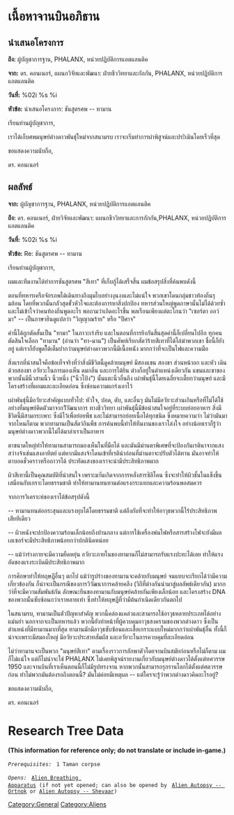 # เนื้อหาจานบินอภิธาน

## นำเสนอโครงการ

**ถึง:** ผู้บัญชาการฐาน, PHALANX, หน่วยปฏิบัติการแอตแลนติค

**จาก:** ดร. คอนเนอร์, แผนกวิจัยและพัฒนา: ฝ่ายชีววิทยาและกักกัน, PHALANX,
หน่วยปฏิบัติการแอตแลนติค

**วันที่:** %02i %s %i

**หัวข้อ:** นำเสนอโครงการ: ชันสูตรศพ -- ทามาน

เรียนท่านผู้บัญชาการ,

เราได้เก็บศพมนุษย์ต่างดาวพันธุ์ใหม่จากสนามรบ
เราจะเริ่มทำการผ่าพิสูจน์และประิเมินโดยเร็วที่สุด

ขอแสดงความนับถือ,

ดร. คอนเนอร์

## ผลลัพธ์

**จาก:** ผู้บัญชาการฐาน, PHALANX, หน่วยปฏิบัติการแอตแลนติค

**ถึง:** ดร. คอนเนอร์, ฝ่ายวิจัยและพัฒนา: แผนกชีววิทยาและการกักกัน,PHALANX,
หน่วยปฏิบัติการแอตแลนติค

**วันที่:** %02i %s %i

**หัวข้อ:** Re: ชันสูตรศพ -- ทามาน

เรียนท่านผู้บัญชาการ,

ผมและทีมงานได้ทำการชันสูตรศพ "สีเทา" ที่เก็บกู้ได้เสร็จสิ้น ผมข้อสรุปสิ่งที่ค้นพบดังนี้

ตอนที่ทหารเครือจักรภพได้เดินทางถึงมุมไบอย่างงุนงงและไม่แน่ใจ
พวกเขาโดนกลุ่มชาวท้องถิ่นรุมล้อน โดยที่พวกนั้นกลัวสุดขั้วหัวใจและต้องการหาสิ่งปกป้อง
ทหารส่วนใหญ่พูดภาษานั้นไม่ได้ด้วยซ้ำ และไม่เข้าใจว่าคนท้องถิ่นพูดอะไร พอถามว่าเกิดอะไรขึ้น
พลเรือนเพียงแต่ตะโกนว่า "เซอร์ตา ออว์มา" -- เป็นภาษาฮินดูแปลว่า "วิญญาณร้าย" หรือ
"ปีศาจ"

คำนี้ได้ถูกตัดสั้นเป็น "ทามา" ในภาวะเร่งรีบ และในตอนที่การยิงกันสิ้นสุดคำนี้ก็เปลี่ยนไปอีก
ทุกคนตัดสินใจเลือก "ทามาน" (อ่านว่า "ทา-มาน")
เป็นศัพท์เรียกสัตว์ร้ายสีเทาที่ได้ไล่ฆ่าพวกเขา ชื่อนี้ก็ยังอยู่
แต่เราก็ยังพูดไ้ด้เต็มปากว่ามนุษย์ต่างดาวพวกนี้มีเนื้อหนัง มากกว่าที่จะเป็นไฟและความมือ

สิ่งแรกที่น่าสนใจคือข้อเท็จจริงที่ว่าสิ่งมีชีวิตนี้ดูคล้ายมนุษย์ มีสองแขน สองขา ส่วนหน้าอก และหัว
เดินด้วยสองขา อวัยวะในการมองเห็น ดมกลิ่น และการได้ยิน ต่างก็อยู่ในตำแหน่งเดียวกัน
แขนและขาของพวกนั้นมีนิ้วสามนิ้ว นิ้วหนึ่ง ("นิ้วโป้ง") นั้นแตะนิ้วอื่นถึง
เผ่าพันธุ์นี้โดยเฉลี่ยจะเตี้ยกว่ามนุษย์ และมีโครงสร้างที่ผอมและละเอียดอ่อน
ซึ่งซ่อนความแกร่งเอาไว้

เผ่าพันธุ์นี้มีอวัยวะสำคัญแบบทั่วไป: หัวใจ, ปอด, ตับ, และอื่นๆ
มันไม่มีอวัยวะส่วนเกินหรือที่ไม่ได้ใช้อย่างที่มนุษย์ติดตัวมาจากวิัวัฒนาการ ทางชีววิทยา
เผ่าพันธุ์นี้มีข้อน่าสนใจอยู่ที่ระบบย่อยอาหาร สิ่งมีชีวิตนี้มีสามกระเพาะ ซึ่งมีไว้เพื่อย่อยพืช
และไม่สามารถย่อยเนื้อได้ทุกชนิด ซึ่งหมายความว่า ไม่ว่ามันมาจากไหนก็ตาม
พวกทามานเป็นสัตว์กินพืช การค้นพบนี้ทำให้ทีมงานของเราโล่งใจ
อย่างน้อยเราก็รู้ว่ามนุษย์ต่างดาวพวกนี้ไม่ได้มาล่าเราเป็นอาหาร

ตาขนาดใหญ่ทำให้ทามานสามารถมองเห็นในที่มือได้
และมันมีม่านตาพิเศษที่จะป้องกันเรตินาจากแสงสว่างจ้าเช่นแสงอาทิตย์
แต่หากมีแสงจ้าโดนเข้าที่เรติน่าก่อนที่ม่านตาจะปรับตัวได้ทาน
มันอาจทำให้ตาบอดชั่วคราวหรือถาวรได้ ประทัดแสงของเราจะน่ามีประสิทธิภาพมาก

ผิวสีเทานี้เป็นคุณสมบัติที่น่าสนใจ เพราะมาันเกิดจากการหลั่งสารซิลิโคน
ซึ่งจะทำให้ผิวชั้นในแข็งขึ้นเสมือนกับเกราะโดยธรรมชาติ
ทำให้ทามานทนทานต่อแรงกระแทกและความร้อนพอสมควร

จากการวิเคราะห์ของเราได้ข้อสรุปดังนี้

-- ทามานทนต่อกระสุนและแรงทุบได้โดยธรรมชาติ
แต่ถึงกับที่จะทำให้อาวุธพวกนี้ไร้ประสิทธิภาพเสียทีเดียว

-- ผิวหนังจะปกป้องความร้อนเล็กน้อยถึงปานกลาง
แต่การใช้เครื่องพ่นไฟหรือสารสร้างไฟจะยังมีผล เลเซอร์จะมีประสิทธิภาพน้อยกว่าปกตินิดหน่อย

-- แม้ว่าร่างกายจะมีความยืดหยุ่น อวัยวะภายในของทามานก็ไม่สามารถรับแรงปะทะได้เลย
ทำให้แรงอัดของแรงระเบิดมีประสิทธิภาพมาก

การศึกษาทำให้ทฤษฎีอื่นๆ ตกไป แม้ว่ารูปร่างของทามานจะคล้ายกับมนุษย์
จนแทบจะเรียกได้ว่ามีความเกี่ยวข้องกัน ก็น่าจะเป็นกรณีของการวิวัฒนาการคล้ายคลึง
(วิถีที่ต่างกันนำมาสู่ผลลัพธ์เดียวกัน) มากกว่า่ที่จะมีความสัมพันธ์กัน
ลักษณะยีนของทามานกับมนุษย์คล้ายกันเพียงเล็กน้อย และโครงสร้าง DNA
ของพวกนั้นซับซ้อนกว่าเราหลายเท่า ซึ่งทำให้ทฤษฎีที่ว่ามีต้นกำเนิดเดียวกันตกไป

ในสนามรบ, ทามานเป็นตัวปัญหาสำคัญ
พวกนี้คล่องแคล่วและสามารถใช้อาวุธหลายประเภทได้อย่างแม่นยำ นอกจากจะเป็นทหารแล้ว
พวกนี้ยังทำหน้าที่ผู้ควบคุมอาวุธสงครามของพวกต่างดาว ซึ่งเป็นตำแหน่งที่มีทามานมากที่สุด
ทามานมักมีอาวุธซับซ้อนและเสื้อเกราะแบบใหม่มากกว่าเผ่าพันธุ์อื่น ทั้งนี้ก็น่าจะเพราะมีสมองใหญ่
มีอวัยวะประสาทสัมผัส และอวัยวะในการควบคุมที่ละเอียดอ่อน

ไม่ว่าทามานจะเป็นพวก "มนุษย์สีเทา" ตามเรื่องราวการลักพาตัวโดยจานบินสมัยก่อนหรือไม่ก็ตาม
ผมก็ไม่แน่ใจ แต่ก็ไม่น่าจะใช่ PHALANX
ไม่เคยพิสูจน์รายงานเกี่ยวกับมนุษย์ต่างดาวได้ตั้งแต่ทศวรรษ 1950
และจานบินที่เราเห็นตอนนี้ก็ไม่มีรูปทรงจาน หากพวกนั้นสามารถรุกรานโลกได้ตั้งแต่ศตวรรษก่อน
ทำไม่พวกมันต้องรอถึงตอนนี้? มันไม่ค่อยมีเหตุผล -- แต่ใครจะรู้ว่าพวกต่างดาวคิดอะไรอยู่?

ขอแสดงความนับถือ,

ดร. คอนเนอร์

# Research Tree Data

**(This information for reference only; do not translate or include
in-game.)**

*`Prerequisites:`*
` 1 Taman corpse`

*`Opens:`*
` `[`Alien Breathing Apparatus`](Research/Alien_Breathing_Apparatus "wikilink")` (if not yet opened; can also be opened by`
` `[`Alien Autopsy -- Ortnok`](Aliens/Ortnok "wikilink")` or `[`Alien Autopsy -- Shevaar`](Aliens/Shevaar "wikilink")`)`

[Category:General](Category:General "wikilink")
[Category:Aliens](Category:Aliens "wikilink")